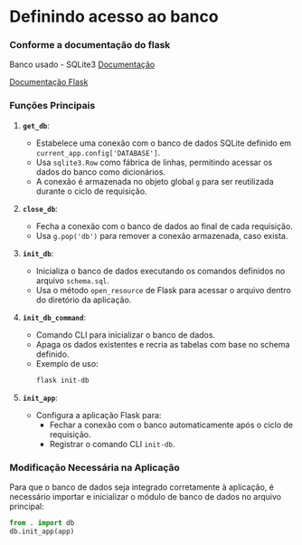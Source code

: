 # Definindo acesso ao banco

### Conforme a documentação do flask

Banco usado - SQLite3 [Documentação](https://sqlite.org/)

[Documentação Flask](https://flask.palletsprojects.com/en/stable/)

### Funções Principais

1. **`get_db`**:
   - Estabelece uma conexão com o banco de dados SQLite definido em `current_app.config['DATABASE']`.
   - Usa `sqlite3.Row` como fábrica de linhas, permitindo acessar os dados do banco como dicionários.
   - A conexão é armazenada no objeto global `g` para ser reutilizada durante o ciclo de requisição.

2. **`close_db`**:
   - Fecha a conexão com o banco de dados ao final de cada requisição.
   - Usa `g.pop('db')` para remover a conexão armazenada, caso exista.

3. **`init_db`**:
   - Inicializa o banco de dados executando os comandos definidos no arquivo `schema.sql`.
   - Usa o método `open_resource` de Flask para acessar o arquivo dentro do diretório da aplicação.

4. **`init_db_command`**:
   - Comando CLI para inicializar o banco de dados.
   - Apaga os dados existentes e recria as tabelas com base no schema definido.
   - Exemplo de uso:
     ```bash
     flask init-db
     ```

5. **`init_app`**:
   - Configura a aplicação Flask para:
     - Fechar a conexão com o banco automaticamente após o ciclo de requisição.
     - Registrar o comando CLI `init-db`.

### Modificação Necessária na Aplicação

Para que o banco de dados seja integrado corretamente à aplicação, é necessário importar e inicializar o módulo de banco de dados no arquivo principal:

```python
from . import db
db.init_app(app)